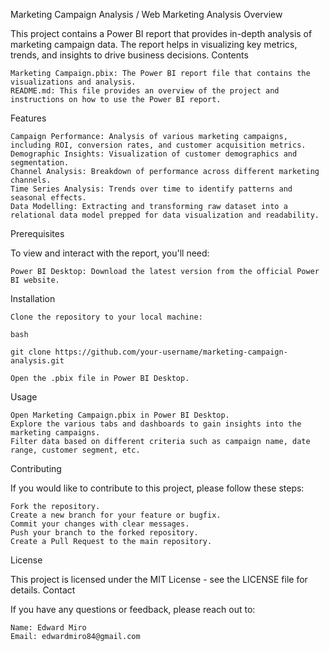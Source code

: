 Marketing Campaign Analysis / Web Marketing Analysis
Overview

This project contains a Power BI report that provides in-depth analysis of marketing campaign data. The report helps in visualizing key metrics, trends, and insights to drive business decisions.
Contents

    Marketing Campaign.pbix: The Power BI report file that contains the visualizations and analysis.
    README.md: This file provides an overview of the project and instructions on how to use the Power BI report.

Features

    Campaign Performance: Analysis of various marketing campaigns, including ROI, conversion rates, and customer acquisition metrics.
    Demographic Insights: Visualization of customer demographics and segmentation.
    Channel Analysis: Breakdown of performance across different marketing channels.
    Time Series Analysis: Trends over time to identify patterns and seasonal effects.
    Data Modelling: Extracting and transforming raw dataset into a relational data model prepped for data visualization and readability.

Prerequisites

To view and interact with the report, you'll need:

    Power BI Desktop: Download the latest version from the official Power BI website.

Installation

    Clone the repository to your local machine:

    bash

    git clone https://github.com/your-username/marketing-campaign-analysis.git

    Open the .pbix file in Power BI Desktop.

Usage

    Open Marketing Campaign.pbix in Power BI Desktop.
    Explore the various tabs and dashboards to gain insights into the marketing campaigns.
    Filter data based on different criteria such as campaign name, date range, customer segment, etc.

Contributing

If you would like to contribute to this project, please follow these steps:

    Fork the repository.
    Create a new branch for your feature or bugfix.
    Commit your changes with clear messages.
    Push your branch to the forked repository.
    Create a Pull Request to the main repository.

License

This project is licensed under the MIT License - see the LICENSE file for details.
Contact

If you have any questions or feedback, please reach out to:

    Name: Edward Miro
    Email: edwardmiro84@gmail.com
